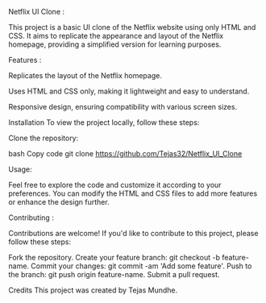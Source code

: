 Netflix UI Clone :

This project is a basic UI clone of the Netflix website using only HTML and CSS. 
It aims to replicate the appearance and layout of the Netflix homepage, providing a simplified version for learning purposes.

Features : 

Replicates the layout of the Netflix homepage.

Uses HTML and CSS only, making it lightweight and easy to understand.

Responsive design, ensuring compatibility with various screen sizes.

Installation
To view the project locally, follow these steps:

Clone the repository:

bash
Copy code
git clone https://github.com/Tejas32/Netflix_UI_Clone

Usage:

Feel free to explore the code and customize it according to your preferences. 
You can modify the HTML and CSS files to add more features or enhance the design further.

Contributing :

Contributions are welcome! If you'd like to contribute to this project, please follow these steps:

Fork the repository.
Create your feature branch: git checkout -b feature-name.
Commit your changes: git commit -am 'Add some feature'.
Push to the branch: git push origin feature-name.
Submit a pull request.

Credits
This project was created by Tejas Mundhe.
